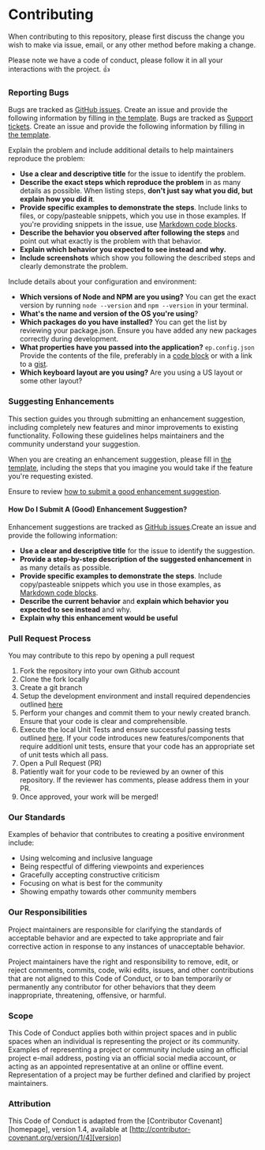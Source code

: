 # Contributing

When contributing to this repository, please first discuss the change you wish to make via issue,
email, or any other method before making a change.

Please note we have a code of conduct, please follow it in all your interactions with the project. 👍

### Reporting Bugs
Bugs are tracked as [GitHub issues](https://guides.github.com/features/issues/). Create an issue and provide the following information by filling in [the template](ISSUE_TEMPLATE.md).
Bugs are tracked as [Support tickets](https://support.elasticpath.com/support/). Create an issue and provide the following information by filling in [the template](ISSUE_TEMPLATE.md).

Explain the problem and include additional details to help maintainers reproduce the problem:

* **Use a clear and descriptive title** for the issue to identify the problem.
* **Describe the exact steps which reproduce the problem** in as many details as possible. When listing steps, **don't just say what you did, but explain how you did it**.
* **Provide specific examples to demonstrate the steps**. Include links to files, or copy/pasteable snippets, which you use in those examples. If you're providing snippets in the issue, use [Markdown code blocks](https://help.github.com/articles/markdown-basics/#multiple-lines).
* **Describe the behavior you observed after following the steps** and point out what exactly is the problem with that behavior.
* **Explain which behavior you expected to see instead and why.**
* **Include screenshots** which show you following the described steps and clearly demonstrate the problem.

Include details about your configuration and environment:

* **Which versions of Node and NPM are you using?** You can get the exact version by running `node --version` and `npm --version` in your terminal.
* **What's the name and version of the OS you're using**?
* **Which packages do you have installed?** You can get the list by reviewing your package.json. Ensure you have added any new packages correctly during development.
* **What properties have you passed into the application?** `ep.config.json` Provide the contents of the file, preferably in a [code block](https://help.github.com/articles/markdown-basics/#multiple-lines) or with a link to a [gist](https://gist.github.com/).
* **Which keyboard layout are you using?** Are you using a US layout or some other layout?

### Suggesting Enhancements

This section guides you through submitting an enhancement suggestion, including completely new features and minor improvements to existing functionality. Following these guidelines helps maintainers and the community understand your suggestion.

When you are creating an enhancement suggestion, please fill in [the template](ISSUE_TEMPLATE.md), including the steps that you imagine you would take if the feature you're requesting existed.

Ensure to review [how to submit a good enhancement suggestion](#how-do-i-submit-a-good-enhancement-suggestion).

#### How Do I Submit A (Good) Enhancement Suggestion?

Enhancement suggestions are tracked as [GitHub issues](https://guides.github.com/features/issues/).Create an issue and provide the following information:

* **Use a clear and descriptive title** for the issue to identify the suggestion.
* **Provide a step-by-step description of the suggested enhancement** in as many details as possible.
* **Provide specific examples to demonstrate the steps**. Include copy/pasteable snippets which you use in those examples, as [Markdown code blocks](https://help.github.com/articles/markdown-basics/#multiple-lines).
* **Describe the current behavior** and **explain which behavior you expected to see instead** and why.
* **Explain why this enhancement would be useful**

### Pull Request Process
You may contribute to this repo by opening a pull request

1. Fork the repository into your own Github account
2. Clone the fork locally
3. Create a git branch
4. Setup the development environment and install required dependencies outlined [here](README.md#setup-development)
5. Perform your changes and commit them to your newly created branch. Ensure that your code is clear and comprehensible.
6. Execute the local Unit Tests and ensure successful passing tests outlined [here](README.md#unit-tests-tba). If your code introduces new features/components that require additionl unit tests, ensure that your code has an appropriate set of unit tests which all pass.
7. Open a Pull Request (PR)
8. Patiently wait for your code to be reviewed by an owner of this repository. If the reviewer has comments, please address them in your PR.
9. Once approved, your work will be merged!

### Our Standards

Examples of behavior that contributes to creating a positive environment
include:

* Using welcoming and inclusive language
* Being respectful of differing viewpoints and experiences
* Gracefully accepting constructive criticism
* Focusing on what is best for the community
* Showing empathy towards other community members

### Our Responsibilities

Project maintainers are responsible for clarifying the standards of acceptable
behavior and are expected to take appropriate and fair corrective action in
response to any instances of unacceptable behavior.

Project maintainers have the right and responsibility to remove, edit, or
reject comments, commits, code, wiki edits, issues, and other contributions
that are not aligned to this Code of Conduct, or to ban temporarily or
permanently any contributor for other behaviors that they deem inappropriate,
threatening, offensive, or harmful.

### Scope

This Code of Conduct applies both within project spaces and in public spaces
when an individual is representing the project or its community. Examples of
representing a project or community include using an official project e-mail
address, posting via an official social media account, or acting as an appointed
representative at an online or offline event. Representation of a project may be
further defined and clarified by project maintainers.

### Attribution

This Code of Conduct is adapted from the [Contributor Covenant][homepage], version 1.4,
available at [http://contributor-covenant.org/version/1/4][version]
